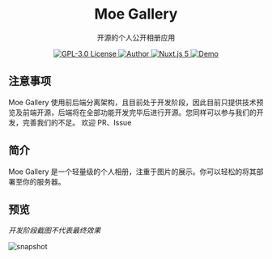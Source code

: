 <h1 align="center">Moe Gallery</h1>
<p align="center">开源的个人公开相册应用</p>
<p align="center">
    <a href="https://github.com/boxlab/MoeGallery/blob/master/LICENSE">
        <img src="https://img.shields.io/github/license/boxlab/MoeGallery" alt="GPL-3.0 License" />
    </a>
    <a href="https://github.com/boxlab">
        <img src="https://badgen.net/badge/author/infiniteSky/red" alt="Author">
    </a>
    <a href="https://nuxtjs.org/">
        <img src="https://img.shields.io/badge/nuxt.js-v5.x-green.svg" alt="Nuxt.js 5">
    </a>
    <a href="https://github.com/boxlab/MoeGallery">
        <img src="https://img.shields.io/badge/%F0%9F%9A%80-open--in--browser-e10079" alt="Demo">
    </a>
</p>

## 注意事项

Moe Gallery 使用前后端分离架构，且目前处于开发阶段，因此目前只提供技术预览及前端开源，后端将在全部功能开发完毕后进行开源。您同样可以参与我们的开发，完善我们的不足。
欢迎 PR、Issue

## 简介

Moe Gallery 是一个轻量级的个人相册，注重于图片的展示。你可以轻松的将其部署至你的服务器。

## 预览

_开发阶段截图不代表最终效果_

![snapshot](https://github.com/boxlab/MoeGallery/raw/master/doc/snapshots/moe-gallery.png)
